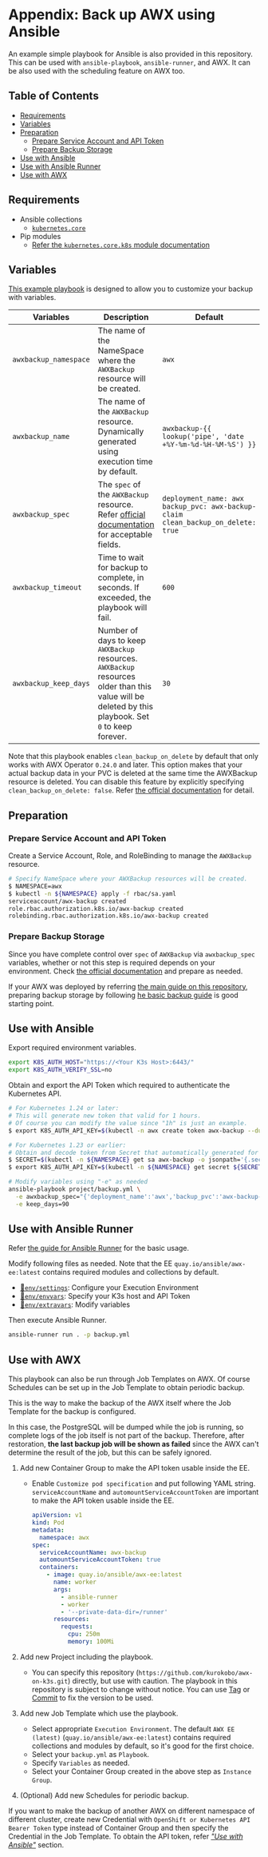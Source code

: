 <!-- omit in toc -->
# Appendix: Back up AWX using Ansible

An example simple playbook for Ansible is also provided in this repository. This can be used with `ansible-playbook`, `ansible-runner`, and AWX. It can be also used with the scheduling feature on AWX too.

<!-- omit in toc -->
## Table of Contents

- [Requirements](#requirements)
- [Variables](#variables)
- [Preparation](#preparation)
  - [Prepare Service Account and API Token](#prepare-service-account-and-api-token)
  - [Prepare Backup Storage](#prepare-backup-storage)
- [Use with Ansible](#use-with-ansible)
- [Use with Ansible Runner](#use-with-ansible-runner)
- [Use with AWX](#use-with-awx)

## Requirements

- Ansible collections
  - [`kubernetes.core`](https://galaxy.ansible.com/kubernetes/core)
- Pip modules
  - [Refer the `kubernetes.core.k8s` module documentation](https://docs.ansible.com/ansible/latest/collections/kubernetes/core/k8s_module.html#requirements)

## Variables

[This example playbook](project/backup.yml) is designed to allow you to customize your backup with variables.

<!-- markdownlint-disable MD033 -->

| Variables | Description | Default |
| - | - | - |
| `awxbackup_namespace` | The name of the NameSpace where the `AWXBackup` resource will be created. | `awx` |
| `awxbackup_name` | The name of the `AWXBackup` resource. Dynamically generated using execution time by default. | `awxbackup-{{ lookup('pipe', 'date +%Y-%m-%d-%H-%M-%S') }}` |
| `awxbackup_spec` | The `spec` of the `AWXBackup` resource. Refer [official documentation](https://github.com/ansible/awx-operator/tree/0.30.0/roles/backup) for acceptable fields. | `deployment_name: awx`<br>`backup_pvc: awx-backup-claim`<br>`clean_backup_on_delete: true` |
| `awxbackup_timeout` | Time to wait for backup to complete, in seconds. If exceeded, the playbook will fail. | `600` |
| `awxbackup_keep_days` | Number of days to keep `AWXBackup` resources. `AWXBackup` resources older than this value will be deleted by this playbook. Set `0` to keep forever. | `30` |

<!-- markdownlint-enable MD033 -->

Note that this playbook enables `clean_backup_on_delete` by default that only works with AWX Operator `0.24.0` and later. This option makes that your actual backup data in your PVC is deleted at the same time the AWXBackup resource is deleted. You can disable this feature by explicitly specifying `clean_backup_on_delete: false`. Refer [the official documentation](https://github.com/ansible/awx-operator/tree/devel/roles/backup) for detail.

## Preparation

### Prepare Service Account and API Token

Create a Service Account, Role, and RoleBinding to manage the `AWXBackup` resource.

```bash
# Specify NameSpace where your AWXBackup resources will be created.
$ NAMESPACE=awx
$ kubectl -n ${NAMESPACE} apply -f rbac/sa.yaml
serviceaccount/awx-backup created
role.rbac.authorization.k8s.io/awx-backup created
rolebinding.rbac.authorization.k8s.io/awx-backup created
```

### Prepare Backup Storage

Since you have complete control over `spec` of `AWXBackup` via `awxbackup_spec` variables, whether or not this step is required depends on your environment. Check [the official documentation](https://github.com/ansible/awx-operator/tree/devel/roles/backup) and prepare as needed.

If your AWX was deployed by referring [the main guide on this repository](../../README.md), preparing backup storage by following [he basic backup guide](../README.md#prepare-for-backup) is good starting point.

## Use with Ansible

Export required environment variables.

```bash
export K8S_AUTH_HOST="https://<Your K3s Host>:6443/"
export K8S_AUTH_VERIFY_SSL=no
```

Obtain and export the API Token which required to authenticate the Kubernetes API.

```bash
# For Kubernetes 1.24 or later:
# This will generate new token that valid for 1 hours.
# Of course you can modify the value since "1h" is just an example.
$ export K8S_AUTH_API_KEY=$(kubectl -n awx create token awx-backup --duration=1h)

# For Kubernetes 1.23 or earlier:
# Obtain and decode token from Secret that automatically generated for the Service Account.
$ SECRET=$(kubectl -n ${NAMESPACE} get sa awx-backup -o jsonpath='{.secrets[0].name}')
$ export K8S_AUTH_API_KEY=$(kubectl -n ${NAMESPACE} get secret ${SECRET} -o jsonpath='{.data.token}' | base64 -d)
```

```bash
# Modify variables using "-e" as needed
ansible-playbook project/backup.yml \
  -e awxbackup_spec="{'deployment_name':'awx','backup_pvc':'awx-backup-claim','clean_backup_on_delete':'true'}" \
  -e keep_days=90
```

## Use with Ansible Runner

Refer [the guide for Ansible Runner](../../runner) for the basic usage.

Modify following files as needed. Note that the EE `quay.io/ansible/awx-ee:latest` contains required modules and collections by default.

- [📝`env/settings`](env/settings): Configure your Execution Environment
- [📝`env/envvars`](env/envvars): Specify your K3s host and API Token
- [📝`env/extravars`](env/extravars): Modify variables

Then execute Ansible Runner.

```bash
ansible-runner run . -p backup.yml
```

## Use with AWX

This playbook can also be run through Job Templates on AWX. Of course Schedules can be set up in the Job Template to obtain periodic backup.

This is the way to make the backup of the AWX itself where the Job Template for the backup is configured.

In this case, the PostgreSQL will be dumped while the job is running, so complete logs of the job itself is not part of the backup. Therefore, after restoration, **the last backup job will be shown as failed** since the AWX can't determine the result of the job, but this can be safely ignored.

1. Add new Container Group to make the API token usable inside the EE.
   - Enable `Customize pod specification` and put following YAML string. `serviceAccountName` and `automountServiceAccountToken` are important to make the API token usable inside the EE.

     ```yaml
     apiVersion: v1
     kind: Pod
     metadata:
       namespace: awx
     spec:
       serviceAccountName: awx-backup
       automountServiceAccountToken: true
       containers:
         - image: quay.io/ansible/awx-ee:latest
           name: worker
           args:
             - ansible-runner
             - worker
             - '--private-data-dir=/runner'
           resources:
             requests:
               cpu: 250m
               memory: 100Mi
     ```

2. Add new Project including the playbook.
   - You can specify this repository (`https://github.com/kurokobo/awx-on-k3s.git`) directly, but use with caution. The playbook in this repository is subject to change without notice. You can use [Tag](https://github.com/kurokobo/awx-on-k3s/tags) or [Commit](https://github.com/kurokobo/awx-on-k3s/commits/main) to fix the version to be used.
3. Add new Job Template which use the playbook.
   - Select appropriate `Execution Environment`. The default `AWX EE (latest)` (`quay.io/ansible/awx-ee:latest`) contains required collections and modules by default, so it's good for the first choice.
   - Select your `backup.yml` as `Playbook`.
   - Specify `Variables` as needed.
   - Select your Container Group created in the above step as `Instance Group`.
4. (Optional) Add new Schedules for periodic backup.

If you want to make the backup of another AWX on different namespace of different cluster, create new Credential with `OpenShift or Kubernetes API Bearer Token` type instead of Container Group and then specify the Credential in the Job Template. To obtain the API token, refer [_"Use with Ansible"_](#use-with-ansible) section.
